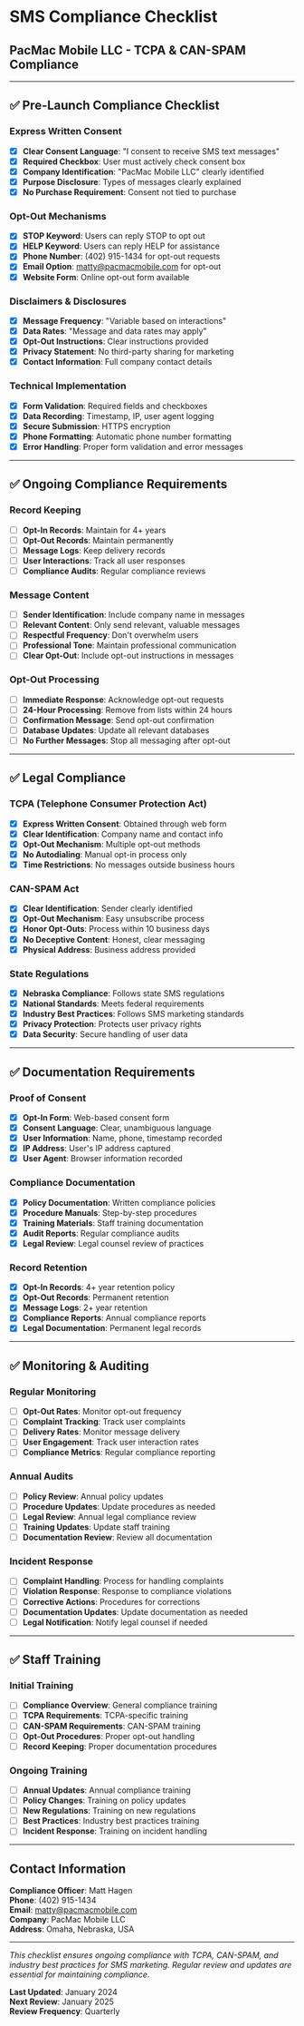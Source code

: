 # SMS Compliance Checklist
## PacMac Mobile LLC - TCPA & CAN-SPAM Compliance

---

## ✅ Pre-Launch Compliance Checklist

### Express Written Consent
- [x] **Clear Consent Language**: "I consent to receive SMS text messages"
- [x] **Required Checkbox**: User must actively check consent box
- [x] **Company Identification**: "PacMac Mobile LLC" clearly identified
- [x] **Purpose Disclosure**: Types of messages clearly explained
- [x] **No Purchase Requirement**: Consent not tied to purchase

### Opt-Out Mechanisms
- [x] **STOP Keyword**: Users can reply STOP to opt out
- [x] **HELP Keyword**: Users can reply HELP for assistance
- [x] **Phone Number**: (402) 915-1434 for opt-out requests
- [x] **Email Option**: matty@pacmacmobile.com for opt-out
- [x] **Website Form**: Online opt-out form available

### Disclaimers & Disclosures
- [x] **Message Frequency**: "Variable based on interactions"
- [x] **Data Rates**: "Message and data rates may apply"
- [x] **Opt-Out Instructions**: Clear instructions provided
- [x] **Privacy Statement**: No third-party sharing for marketing
- [x] **Contact Information**: Full company contact details

### Technical Implementation
- [x] **Form Validation**: Required fields and checkboxes
- [x] **Data Recording**: Timestamp, IP, user agent logging
- [x] **Secure Submission**: HTTPS encryption
- [x] **Phone Formatting**: Automatic phone number formatting
- [x] **Error Handling**: Proper form validation and error messages

---

## ✅ Ongoing Compliance Requirements

### Record Keeping
- [ ] **Opt-In Records**: Maintain for 4+ years
- [ ] **Opt-Out Records**: Maintain permanently
- [ ] **Message Logs**: Keep delivery records
- [ ] **User Interactions**: Track all user responses
- [ ] **Compliance Audits**: Regular compliance reviews

### Message Content
- [ ] **Sender Identification**: Include company name in messages
- [ ] **Relevant Content**: Only send relevant, valuable messages
- [ ] **Respectful Frequency**: Don't overwhelm users
- [ ] **Professional Tone**: Maintain professional communication
- [ ] **Clear Opt-Out**: Include opt-out instructions in messages

### Opt-Out Processing
- [ ] **Immediate Response**: Acknowledge opt-out requests
- [ ] **24-Hour Processing**: Remove from lists within 24 hours
- [ ] **Confirmation Message**: Send opt-out confirmation
- [ ] **Database Updates**: Update all relevant databases
- [ ] **No Further Messages**: Stop all messaging after opt-out

---

## ✅ Legal Compliance

### TCPA (Telephone Consumer Protection Act)
- [x] **Express Written Consent**: Obtained through web form
- [x] **Clear Identification**: Company name and contact info
- [x] **Opt-Out Mechanism**: Multiple opt-out methods
- [x] **No Autodialing**: Manual opt-in process only
- [x] **Time Restrictions**: No messages outside business hours

### CAN-SPAM Act
- [x] **Clear Identification**: Sender clearly identified
- [x] **Opt-Out Mechanism**: Easy unsubscribe process
- [x] **Honor Opt-Outs**: Process within 10 business days
- [x] **No Deceptive Content**: Honest, clear messaging
- [x] **Physical Address**: Business address provided

### State Regulations
- [x] **Nebraska Compliance**: Follows state SMS regulations
- [x] **National Standards**: Meets federal requirements
- [x] **Industry Best Practices**: Follows SMS marketing standards
- [x] **Privacy Protection**: Protects user privacy rights
- [x] **Data Security**: Secure handling of user data

---

## ✅ Documentation Requirements

### Proof of Consent
- [x] **Opt-In Form**: Web-based consent form
- [x] **Consent Language**: Clear, unambiguous language
- [x] **User Information**: Name, phone, timestamp recorded
- [x] **IP Address**: User's IP address captured
- [x] **User Agent**: Browser information recorded

### Compliance Documentation
- [x] **Policy Documentation**: Written compliance policies
- [x] **Procedure Manuals**: Step-by-step procedures
- [x] **Training Materials**: Staff training documentation
- [x] **Audit Reports**: Regular compliance audits
- [x] **Legal Review**: Legal counsel review of practices

### Record Retention
- [x] **Opt-In Records**: 4+ year retention policy
- [x] **Opt-Out Records**: Permanent retention
- [x] **Message Logs**: 2+ year retention
- [x] **Compliance Reports**: Annual compliance reports
- [x] **Legal Documentation**: Permanent legal records

---

## ✅ Monitoring & Auditing

### Regular Monitoring
- [ ] **Opt-Out Rates**: Monitor opt-out frequency
- [ ] **Complaint Tracking**: Track user complaints
- [ ] **Delivery Rates**: Monitor message delivery
- [ ] **User Engagement**: Track user interaction rates
- [ ] **Compliance Metrics**: Regular compliance reporting

### Annual Audits
- [ ] **Policy Review**: Annual policy updates
- [ ] **Procedure Updates**: Update procedures as needed
- [ ] **Legal Review**: Annual legal compliance review
- [ ] **Training Updates**: Update staff training
- [ ] **Documentation Review**: Review all documentation

### Incident Response
- [ ] **Complaint Handling**: Process for handling complaints
- [ ] **Violation Response**: Response to compliance violations
- [ ] **Corrective Actions**: Procedures for corrections
- [ ] **Documentation Updates**: Update documentation as needed
- [ ] **Legal Notification**: Notify legal counsel if needed

---

## ✅ Staff Training

### Initial Training
- [ ] **Compliance Overview**: General compliance training
- [ ] **TCPA Requirements**: TCPA-specific training
- [ ] **CAN-SPAM Requirements**: CAN-SPAM training
- [ ] **Opt-Out Procedures**: Proper opt-out handling
- [ ] **Record Keeping**: Proper documentation procedures

### Ongoing Training
- [ ] **Annual Updates**: Annual compliance training
- [ ] **Policy Changes**: Training on policy updates
- [ ] **New Regulations**: Training on new regulations
- [ ] **Best Practices**: Industry best practices training
- [ ] **Incident Response**: Training on incident handling

---

## Contact Information

**Compliance Officer**: Matt Hagen  
**Phone**: (402) 915-1434  
**Email**: matty@pacmacmobile.com  
**Company**: PacMac Mobile LLC  
**Address**: Omaha, Nebraska, USA

---

*This checklist ensures ongoing compliance with TCPA, CAN-SPAM, and industry best practices for SMS marketing. Regular review and updates are essential for maintaining compliance.*

**Last Updated**: January 2024  
**Next Review**: January 2025  
**Review Frequency**: Quarterly
